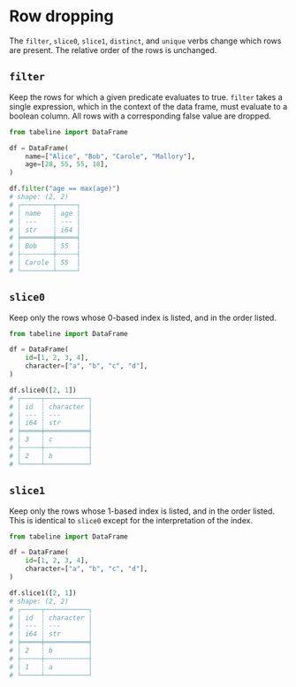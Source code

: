 # Row dropping

The `filter`, `slice0`, `slice1`, `distinct`, and `unique` verbs change which rows are present. The relative order of the rows is unchanged.

## `filter`

Keep the rows for which a given predicate evaluates to true. `filter` takes a single expression, which in the context of the data frame, must evaluate to a boolean column. All rows with a corresponding false value are dropped.

```python
from tabeline import DataFrame

df = DataFrame(
    name=["Alice", "Bob", "Carole", "Mallory"],
    age=[28, 55, 55, 18],
)

df.filter("age == max(age)")
# shape: (2, 2)
# ┌────────┬─────┐
# │ name   ┆ age │
# │ ---    ┆ --- │
# │ str    ┆ i64 │
# ╞════════╪═════╡
# │ Bob    ┆ 55  │
# ├╌╌╌╌╌╌╌╌┼╌╌╌╌╌┤
# │ Carole ┆ 55  │
# └────────┴─────┘
```

## `slice0`

Keep only the rows whose 0-based index is listed, and in the order listed.

```python
from tabeline import DataFrame

df = DataFrame(
    id=[1, 2, 3, 4],
    character=["a", "b", "c", "d"],
)

df.slice0([2, 1])
# ┌─────┬───────────┐
# │ id  ┆ character │
# │ --- ┆ ---       │
# │ i64 ┆ str       │
# ╞═════╪═══════════╡
# │ 3   ┆ c         │
# ├╌╌╌╌╌┼╌╌╌╌╌╌╌╌╌╌╌┤
# │ 2   ┆ b         │
# └─────┴───────────┘
```

## `slice1`

Keep only the rows whose 1-based index is listed, and in the order listed. This is identical to `slice0` except for the interpretation of the index.

```python
from tabeline import DataFrame

df = DataFrame(
    id=[1, 2, 3, 4],
    character=["a", "b", "c", "d"],
)

df.slice1([2, 1])
# shape: (2, 2)
# ┌─────┬───────────┐
# │ id  ┆ character │
# │ --- ┆ ---       │
# │ i64 ┆ str       │
# ╞═════╪═══════════╡
# │ 2   ┆ b         │
# ├╌╌╌╌╌┼╌╌╌╌╌╌╌╌╌╌╌┤
# │ 1   ┆ a         │
# └─────┴───────────┘
```
